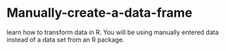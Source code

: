# Manually-create-a-data-frame
 learn how to transform data in R. You will be using manually entered data instead of a data set from an R package.
